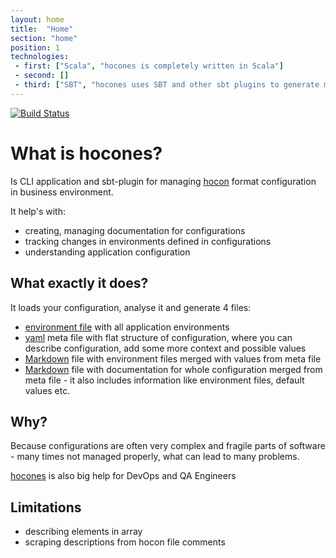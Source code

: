 ```yaml
---
layout: home
title:  "Home"
section: "home"
position: 1
technologies:
 - first: ["Scala", "hocones is completely written in Scala"]
 - second: []
 - third: ["SBT", "hocones uses SBT and other sbt plugins to generate microsites easily"]
---
```


[![Build Status](https://travis-ci.com/plmuninn/hocones.svg?branch=master)](https://travis-ci.com/plmuninn/hocones)

# What is hocones?

Is CLI application and sbt-plugin for managing [hocon](https://github.com/lightbend/config) format configuration in business environment.

It help's with:
 * creating, managing documentation for configurations
 * tracking changes in environments defined in configurations
 * understanding application configuration

## What exactly it does?

It loads your configuration, analyse it and generate 4 files:
 * [environment file](https://docs.docker.com/compose/env-file/) with all application environments
 * [yaml](https://en.wikipedia.org/wiki/YAML) meta file with flat structure of configuration, where you can describe 
 configuration, add some more context and possible values
 * [Markdown](https://en.wikipedia.org/wiki/Markdown) file with environment files merged with values from meta file
 * [Markdown](https://en.wikipedia.org/wiki/Markdown) file with documentation for whole configuration merged 
 from meta file - it also includes information like environment files, default values etc.
 
## Why?

Because configurations are often very complex and fragile parts of software - many times not managed properly, what can
lead to many problems. 

[hocones](https://plmuninn.github.io/hocones/) is also big help for DevOps and QA Engineers

## Limitations

* describing elements in array
* scraping descriptions from hocon file comments